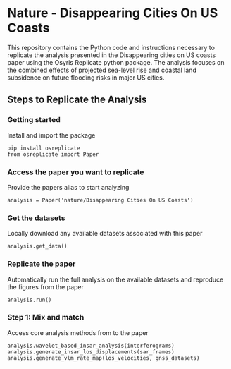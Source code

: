 # Nature - Disappearing Cities On US Coasts

This repository contains the Python code and instructions necessary to replicate the analysis presented in the Disappearing cities on US coasts paper using the Osyris Replicate python package. The analysis focuses on the combined effects of projected sea-level rise and coastal land subsidence on future flooding risks in major US cities.

## Steps to Replicate the Analysis

### Getting started
Install and import the package

`pip install osreplicate`\
`from osreplicate import Paper`

### Access the paper you want to replicate
Provide the papers alias to start analyzing

`analysis = Paper('nature/Disappearing Cities On US Coasts')`

### Get the datasets
Locally download any available datasets associated with this paper

`analysis.get_data()`

### Replicate the paper
Automatically run the full analysis on the available datasets and reproduce the figures from the paper

`analysis.run()`

### Step 1: Mix and match      
Access core analysis methods from to the paper

`analysis.wavelet_based_insar_analysis(interferograms)`\
`analysis.generate_insar_los_displacements(sar_frames)`\
`analysis.generate_vlm_rate_map(los_velocities, gnss_datasets)`
